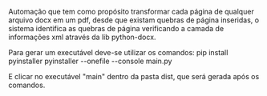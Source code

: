 Automação que tem como propósito transformar cada página de qualquer arquivo docx em um pdf, desde que existam quebras de página inseridas, o sistema identifica as quebras de página verificando a camada de informações xml através da lib python-docx. 

Para gerar um executável deve-se utilizar os comandos:
pip install pyinstaller
pyinstaller --onefile --console main.py

E clicar no executável "main" dentro da pasta dist, que será gerada após os comandos. 